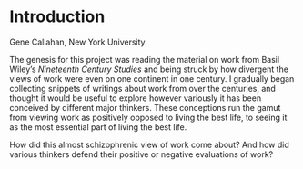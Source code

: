 # Introduction

Gene Callahan, New York University

The genesis for this project was reading the material on work from Basil
Wiley’s *Nineteenth Century Studies* and being struck by how divergent the
views of work were even on one continent in one century. I gradually began
collecting snippets of writings about work from over the centuries, and thought
it would be useful to explore however variously it has been conceived by
different major thinkers. These conceptions run the gamut from viewing work as
positively opposed to living the best life, to seeing it as the most essential
part of living the best life.

How did this almost schizophrenic view of work come about? And how did various
thinkers defend their positive or negative evaluations of work?

